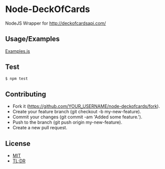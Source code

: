 Node-DeckOfCards
================


NodeJS Wrapper for http://deckofcardsapi.com/


Usage/Examples
----------------------
[Examples.js](examples.js)


Test
------
```bash
$ npm test
```

Contributing
-----------------
* Fork it (https://github.com/YOUR_USERNAME/node-deckofcards/fork).
* Create your feature branch (git checkout -b my-new-feature).
* Commit your changes (git commit -am 'Added some feature.').
* Push to the branch (git push origin my-new-feature).
* Create a new pull request.

License
-----------

* [MIT](http://brutalhonesty.mit-license.org/)
* [TL;DR](https://tldrlegal.com/license/mit-license)
